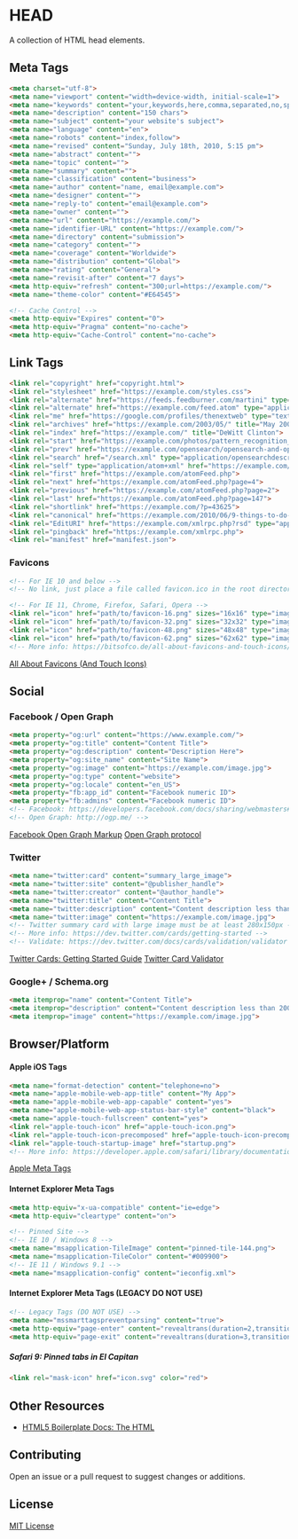# HEAD

A collection of HTML head elements.

## Meta Tags

``` html
<meta charset="utf-8">
<meta name="viewport" content="width=device-width, initial-scale=1">
<meta name="keywords" content="your,keywords,here,comma,separated,no,spaces">
<meta name="description" content="150 chars">
<meta name="subject" content="your website's subject">
<meta name="language" content="en">
<meta name="robots" content="index,follow">
<meta name="revised" content="Sunday, July 18th, 2010, 5:15 pm">
<meta name="abstract" content="">
<meta name="topic" content="">
<meta name="summary" content="">
<meta name="classification" content="business">
<meta name="author" content="name, email@example.com">
<meta name="designer" content="">
<meta name="reply-to" content="email@example.com">
<meta name="owner" content="">
<meta name="url" content="https://example.com/">
<meta name="identifier-URL" content="https://example.com/">
<meta name="directory" content="submission">
<meta name="category" content="">
<meta name="coverage" content="Worldwide">
<meta name="distribution" content="Global">
<meta name="rating" content="General">
<meta name="revisit-after" content="7 days">
<meta http-equiv="refresh" content="300;url=https://example.com/">
<meta name="theme-color" content="#E64545">

<!-- Cache Control -->
<meta http-equiv="Expires" content="0">
<meta http-equiv="Pragma" content="no-cache">
<meta http-equiv="Cache-Control" content="no-cache">
```

## Link Tags

``` html
<link rel="copyright" href="copyright.html">
<link rel="stylesheet" href="https://example.com/styles.css">
<link rel="alternate" href="https://feeds.feedburner.com/martini" type="application/rss+xml" title="RSS">
<link rel="alternate" href="https://example.com/feed.atom" type="application/atom+xml" title="Atom 0.3">
<link rel="me" href="https://google.com/profiles/thenextweb" type="text/html">
<link rel="archives" href="https://example.com/2003/05/" title="May 2003">
<link rel="index" href="https://example.com/" title="DeWitt Clinton">
<link rel="start" href="https://example.com/photos/pattern_recognition_1_about/" title="Pattern Recognition 1">
<link rel="prev" href="https://example.com/opensearch/opensearch-and-openid-a-sure-way-to-get-my-attention/" title="OpenSearch and OpenID? A sure way to get my attention.">
<link rel="search" href="/search.xml" type="application/opensearchdescription+xml" title="Viatropos">
<link rel="self" type="application/atom+xml" href="https://example.com/atomFeed.php?page=3">
<link rel="first" href="https://example.com/atomFeed.php">
<link rel="next" href="https://example.com/atomFeed.php?page=4">
<link rel="previous" href="https://example.com/atomFeed.php?page=2">
<link rel="last" href="https://example.com/atomFeed.php?page=147">
<link rel="shortlink" href="https://example.com/?p=43625">
<link rel="canonical" href="https://example.com/2010/06/9-things-to-do-before-entering-social-media.html">
<link rel="EditURI" href="https://example.com/xmlrpc.php?rsd" type="application/rsd+xml" title="RSD">
<link rel="pingback" href="https://example.com/xmlrpc.php">
<link rel="manifest" href="manifest.json">


```

### Favicons

``` html
<!-- For IE 10 and below -->  
<!-- No link, just place a file called favicon.ico in the root directory -->

<!-- For IE 11, Chrome, Firefox, Safari, Opera -->  
<link rel="icon" href="path/to/favicon-16.png" sizes="16x16" type="image/png">  
<link rel="icon" href="path/to/favicon-32.png" sizes="32x32" type="image/png">  
<link rel="icon" href="path/to/favicon-48.png" sizes="48x48" type="image/png">  
<link rel="icon" href="path/to/favicon-62.png" sizes="62x62" type="image/png">
<!-- More info: https://bitsofco.de/all-about-favicons-and-touch-icons/ -->
```

[All About Favicons (And Touch Icons)](https://bitsofco.de/all-about-favicons-and-touch-icons/)

## Social

### Facebook / Open Graph

``` html
<meta property="og:url" content="https://www.example.com/">
<meta property="og:title" content="Content Title">
<meta property="og:description" content="Description Here">
<meta property="og:site_name" content="Site Name">
<meta property="og:image" content="https://example.com/image.jpg">
<meta property="og:type" content="website">
<meta property="og:locale" content="en_US">
<meta property="fb:app_id" content="Facebook numeric ID">
<meta property="fb:admins" content="Facebook numeric ID">
<!-- Facebook: https://developers.facebook.com/docs/sharing/webmasters#markup -->
<!-- Open Graph: http://ogp.me/ -->
```

[Facebook Open Graph Markup](https://developers.facebook.com/docs/sharing/webmasters#markup)
[Open Graph protocol](http://ogp.me/)

### Twitter

``` html
<meta name="twitter:card" content="summary_large_image">
<meta name="twitter:site" content="@publisher_handle">
<meta name="twitter:creator" content="@author_handle">
<meta name="twitter:title" content="Content Title">
<meta name="twitter:description" content="Content description less than 200 characters">
<meta name="twitter:image" content="https://example.com/image.jpg">
<!-- Twitter summary card with large image must be at least 280x150px -->
<!-- More info: https://dev.twitter.com/cards/getting-started -->
<!-- Validate: https://dev.twitter.com/docs/cards/validation/validator -->
```

[Twitter Cards: Getting Started Guide](https://dev.twitter.com/cards/getting-started)
[Twitter Card Validator](https://dev.twitter.com/docs/cards/validation/validator)

### Google+ / Schema.org

``` html
<meta itemprop="name" content="Content Title">
<meta itemprop="description" content="Content description less than 200 characters">
<meta itemprop="image" content="https://example.com/image.jpg">
```

## Browser/Platform

#### Apple iOS Tags

``` html
<meta name="format-detection" content="telephone=no">
<meta name="apple-mobile-web-app-title" content="My App">
<meta name="apple-mobile-web-app-capable" content="yes">
<meta name="apple-mobile-web-app-status-bar-style" content="black">
<meta name="apple-touch-fullscreen" content="yes">
<link rel="apple-touch-icon" href="apple-touch-icon.png">
<link rel="apple-touch-icon-precomposed" href="apple-touch-icon-precomposed.png">
<link rel="apple-touch-startup-image" href="startup.png">
<!-- More info: https://developer.apple.com/safari/library/documentation/appleapplications/reference/safarihtmlref/articles/metatags.html -->
```

[Apple Meta Tags](https://developer.apple.com/safari/library/documentation/appleapplications/reference/safarihtmlref/articles/metatags.html)

#### Internet Explorer Meta Tags

``` html
<meta http-equiv="x-ua-compatible" content="ie=edge">
<meta http-equiv="cleartype" content="on">

<!-- Pinned Site -->
<!-- IE 10 / Windows 8 -->
<meta name="msapplication-TileImage" content="pinned-tile-144.png">  
<meta name="msapplication-TileColor" content="#009900">
<!-- IE 11 / Windows 9.1 -->
<meta name="msapplication-config" content="ieconfig.xml">
```

#### Internet Explorer Meta Tags (LEGACY DO NOT USE)

``` html
<!-- Legacy Tags (DO NOT USE) -->
<meta name="mssmarttagspreventparsing" content="true">
<meta http-equiv="page-enter" content="revealtrans(duration=2,transition=2)">
<meta http-equiv="page-exit" content="revealtrans(duration=3,transition=12)">
```

##### Safari 9: Pinned tabs in El Capitan

```html
<link rel="mask-icon" href="icon.svg" color="red">
```

## Other Resources

- [HTML5 Boilerplate Docs: The HTML](https://github.com/h5bp/html5-boilerplate/blob/master/dist/doc/html.md)

## Contributing

Open an issue or a pull request to suggest changes or additions.

## License

[MIT License](LICENSE)
